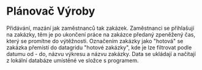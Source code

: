 # Plánovač Výroby

Přidávání, mazání jak zaměstnanců tak zakázek.
Zaměstnanci se přihlašují na zakázky, těm je po ukončení práce na zakázce předaný zpeněžený čas, který se promítne do výtěžnosti.
Označením zakázky jako "hotová" se zakázka přemístí do datagridu "hotové zakázky", kde je lze filtrovat podle datumu od - do, názvu výkresu a názvu zakázky.
Data se ukládají a načítají z lokální databáze umístěné ve složce s programem.
